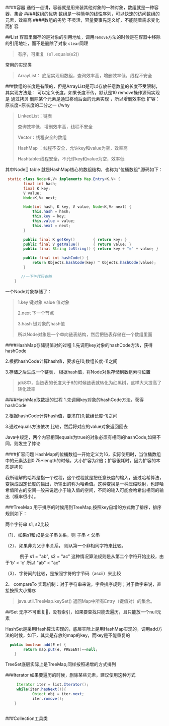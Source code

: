 ####容器
 通俗一点讲，容器就是用来装其他对象的一种对象，数组就是一种容器，集合
####数组的优势
数组是一种简单的线性序列，可以快速的访问数组的元素，效率高
####数组的劣势
不灵活，容量要事先定义好，不能随着需求变化而扩容

##List
容器里面存的是对象的引用地址，调用`remove`方法的时候是在容器中移除的引用地址，而不是删除了对象
`clear`同理

>有序，可重复（e1 .equals(e2))
 
常用的实现类
>ArrayList： 底层实现用数组，查询效率高，增删效率低，线程不安全 
>
###数组的长度是有限的，但是ArrayList是可以存放任意数量的长度不受限制，其实现方法是：
 可以定义长度，如果长度不传，默认是10
 remove操作源码实现是 通过拷贝  删除某个元素是通过移动后面的元素实现 ，所以增删效率低
 扩容：原长度+原长度的二分之一 //why
>LinkedList：链表
>
>查询效率低，增删效率高，线程不安全
>
>Vector：线程安全的数组
>
>HashMap ：线程不安全，允许key和value为空，效率高
>
>Hashtable:线程安全，不允许key和value为空，效率低
  
其中Node[] table 就是HashMap核心的数组结构，也称为"位桶数组",源码如下：

```java
 static class Node<K,V> implements Map.Entry<K,V> {
        final int hash;
        final K key;
        V value;
        Node<K,V> next;

        Node(int hash, K key, V value, Node<K,V> next) {
            this.hash = hash;
            this.key = key;
            this.value = value;
            this.next = next;
        }

        public final K getKey()        { return key; }
        public final V getValue()      { return value; }
        public final String toString() { return key + "=" + value; }

        public final int hashCode() {
            return Objects.hashCode(key) ^ Objects.hashCode(value);
        }

       //一下午代码省略
    }
```

一个Node对象存储了：
>1.key 键对象 value 值对象
>
>2.next 下一个节点
>
>3.hash 键对象的hash值
>
>所以Node对象是一个单向链表结构，然后把链表存储在一个数组里面
>
####HashMap存储键值对的过程
1.先调用key对象的hashCode方法，获得hashCode
 
2.根据hashCode计算hash值，要求在[0,数组长度-1]之间

3.存储之后生成一个链表， 根据hash值，将Node对象存储到数组索引位置
>jdk8中，当链表的长度大于8的时候链表就转化为红黑树，这样大大提高了转化效率
>
####HashMap取数据的过程
1.先调用key对象的hashCode方法，获得hashCode
 
2.根据hashCode计算hash值，要求在[0,数组长度-1]之间

3.通过equals方法依次 比较，然后将对应的value对象返回回去 

Java中规定，两个内容相同equals为true的对象必须有相同的hashCode,如果不同，则发生了悖论

####扩容问题
HashMap的位桶数组一开始定义为16，实际使用时，当位桶数组中的元素达到0.75*length的时候，大小扩容为2倍；扩容很耗时，因为扩容的本质是拷贝

我所理解的哈希是指一个过程，这个过程就是把任意长度的输入，通过哈希算法，变换成固定长度的输出，所输出的称为哈希值。这种变换是一种压缩映射，也即哈希值所占的空间一般来说远小于输入值的空间，不同的输入可能会哈希出相同的输出（概率很小）。
                  
###TreeMap
用于排序的时候用到TreeMap,按照key自增的方式做了排序，排序规则如下：

 两个字符串 s1, s2比较

（1）、如果s1和s2是父子串关系，则 子串 < 父串

（2）、如果非为父子串关系， 则从第一个非相同字符来比较。

　　　  例子 s1 = "ab", s2 = "ac"    这种情况算法规则是从第二个字符开始比较，由于'b' < 'c' 所以  "ab" < "ac"

（3）、字符间的比较，是按照字符的字节码（ascii）来比较

2、  compareTo 实现机制：对于字符串来说，字典排序规则；对于数字来说，直接按照大小排序
>java.util.TreeMap.keySet() 返回Map中所有Entry（键值对）的集合。
>

##Set
无序不可重复🙅，没有索引，如果要查找只能去遍历，且只能放一个null元素

HashSet是采用Hash算法实现的，底层实际上是用HashMap实现的，调用add方法的时候，如下，其实是存放的map的key，而key是不能重复的
```java
  public boolean add(E e) {
        return map.put(e, PRESENT)==null;
    }

```

TreeSet底层实际上是TreeMap,同样按照递增的方式排列

###Iterator
如果要遍历的时候，删除某些元素，建议使用这种方式
```java
     Iterator iter = list.Iterator();            
     while(iter.hasNext()){
            Object obj = iter.next;
            iter.romove();
    }
    
```

###Collection工具类


